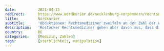 ```yaml
---
date:          2021-04-15
redirect:      https://www.nordkurier.de/mecklenburg-vorpommern/rechtsmediziner-zweifeln-an-der-zahl-der-corona-toten-1543142804.html
title:         Nordkurier
subtitle:      'Obduktionen: Rechtsmediziner zweifeln an der Zahl der Corona-Toten'
description:   'Rostocker Rechtsmediziner gehen aber davon aus, dass die Zahl der Corona-Toten in der Statistik zu hoch ist. Das Gesundheitsministerium von MV will das näher untersuchen.'
country:       DE
categories:    [Medizin, Zahlen]
tags:          [sterblichkeit, manipulation]
---
```

